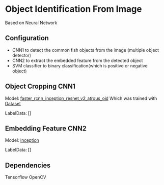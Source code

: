 # Object Identification From Image

Based on Neural Network

## Configuration 
- CNN1 to detect the common fish objects from the image (multiple object detector)
- CNN2 to extract the embedded feature from the detected object
- SVM classifier to binary classification(which is positive or negative object)

## Object Cropping CNN1
Model: [faster_rcnn_inception_resnet_v2_atrous_oid](https://github.com/tensorflow/models/blob/master/research/object_detection/g3doc/detection_model_zoo.md)
Which was trained with [Dataset](https://github.com/openimages/dataset)

LabelData: []

## Embedding Feature CNN2
Model: [Inception](https://github.com/tensorflow/models/tree/master/research/inception)

LabelData: []

## Dependencies 
Tensorflow
OpenCV
